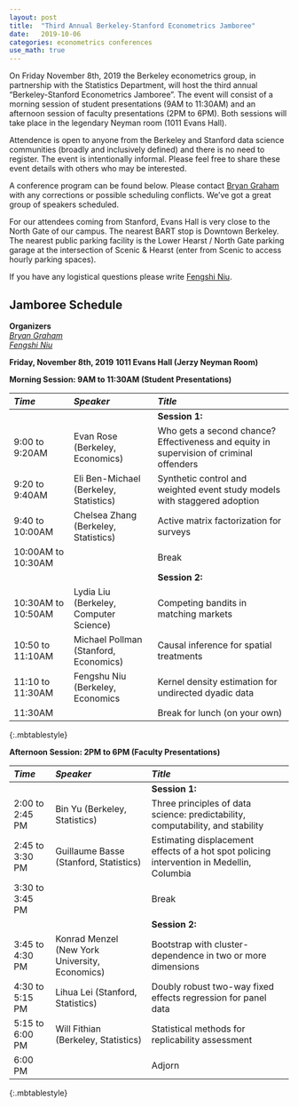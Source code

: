 ```yaml
---
layout: post
title:  "Third Annual Berkeley-Stanford Econometrics Jamboree"
date:   2019-10-06
categories: econometrics conferences
use_math: true
---
```

On Friday November 8th, 2019 the Berkeley econometrics group, in partnership with the Statistics Department, will host the third annual “Berkeley-Stanford Econometrics Jamboree”. The  event will consist of a morning session of student presentations (9AM to 11:30AM) and an afternoon session of faculty presentations (2PM to 6PM). Both sessions will take place in the legendary Neyman room (1011 Evans Hall).    

Attendence is open to anyone from the Berkeley and Stanford data science communities (broadly and inclusively defined) and there is no need to register. The event is intentionally informal. Please feel free to share these event details with others who may be interested.

A conference program can be found below. Please contact [Bryan Graham](bgraham@econ.berkeley.edu) with any corrections or possible scheduling conflicts. We’ve got a great group of speakers scheduled.

For our attendees coming from Stanford, Evans Hall is very close to the North Gate of our campus. The nearest BART stop is Downtown Berkeley. The nearest public parking facility is the Lower Hearst / North Gate parking garage at the intersection of Scenic & Hearst (enter from Scenic to access hourly parking spaces).

If you have any logistical questions please write [Fengshi Niu](fniu@berkeley.edu).

## Jamboree Schedule
**Organizers**    
[_Bryan Graham_](bgraham@econ.berkeley.edu)    
[_Fengshi Niu_](fniu@berkeley.edu)  

**Friday, November 8th, 2019**
**1011 Evans Hall (Jerzy Neyman Room)**    

**Morning Session: 9AM to 11:30AM (Student Presentations)**    

| _Time_              | _Speaker_         | _Title_               |
|:----------------|:--------------- |:--------------- |
|  |  | **Session 1:** |
| 9:00 to 9:20AM | Evan Rose (Berkeley, Economics) |  Who gets a second chance? Effectiveness and equity in supervision of criminal offenders  |
| 9:20 to 9:40AM | Eli Ben-Michael (Berkeley, Statistics) | Synthetic control and weighted event study models with staggered adoption |
| 9:40 to 10:00AM | Chelsea Zhang (Berkeley, Statistics) | Active matrix factorization for surveys |
| 10:00AM to 10:30AM | | Break |
|  |  | **Session 2:** |
| 10:30AM to 10:50AM | Lydia Liu (Berkeley, Computer Science) | Competing bandits in matching markets |
| 10:50 to 11:10AM | Michael Pollman (Stanford, Economics) | Causal inference for spatial treatments |
| 11:10 to 11:30AM | Fengshu Niu (Berkeley, Economics | Kernel density estimation for undirected dyadic data | 
| 11:30AM  | | Break for lunch (on your own)  |
{:.mbtablestyle}                            


**Afternoon Session: 2PM to 6PM (Faculty Presentations)**    

| _Time_              | _Speaker_         | _Title_               |
|:----------------|:--------------- |:--------------- |
|  |  | **Session 1:** |                        
| 2:00 to 2:45 PM | Bin Yu (Berkeley, Statistics) | Three principles of data science: predictability, computability, and stability |
| 2:45 to 3:30 PM | Guillaume Basse (Stanford, Statistics) | Estimating displacement effects of a hot spot policing intervention in Medellin, Columbia |
| 3:30 to 3:45 PM  | | Break  |
|  |  | **Session 2:** |       
| 3:45 to 4:30 PM | Konrad Menzel (New York University, Economics) | Bootstrap with cluster-dependence in two or more dimensions |
| 4:30 to 5:15 PM | Lihua Lei (Stanford, Statistics) | Doubly robust two-way fixed effects regression for panel data |
| 5:15 to 6:00 PM | Will Fithian (Berkeley, Statistics) | Statistical methods for replicability assessment |
| 6:00 PM  | | Adjorn  |
{:.mbtablestyle}